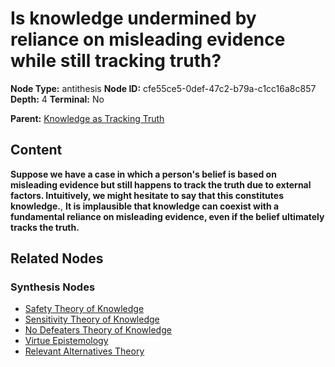 # Is knowledge undermined by reliance on misleading evidence while still tracking truth?

**Node Type:** antithesis
**Node ID:** cfe55ce5-0def-47c2-b79a-c1cc16a8c857
**Depth:** 4
**Terminal:** No

**Parent:** [Knowledge as Tracking Truth](knowledge-as-tracking-truth-synthesis-e67ff76f-b3ec-4cc7-b490-d784b722a8e3.md)

## Content

**Suppose we have a case in which a person's belief is based on misleading evidence but still happens to track the truth due to external factors. Intuitively, we might hesitate to say that this constitutes knowledge.**, **It is implausible that knowledge can coexist with a fundamental reliance on misleading evidence, even if the belief ultimately tracks the truth.**

## Related Nodes

### Synthesis Nodes

- [Safety Theory of Knowledge](safety-theory-of-knowledge-synthesis-14416c01-3016-444c-b49c-309ec8c50d79.md)
- [Sensitivity Theory of Knowledge](sensitivity-theory-of-knowledge-synthesis-0861401c-c1f1-4174-88f9-d736b944cec2.md)
- [No Defeaters Theory of Knowledge](no-defeaters-theory-of-knowledge-synthesis-4f3de7c1-c1b7-4aea-9a5e-ba231af48da8.md)
- [Virtue Epistemology](virtue-epistemology-synthesis-a7f91299-9e79-4847-a8fe-2604d2da9977.md)
- [Relevant Alternatives Theory](relevant-alternatives-theory-synthesis-1929fd49-5198-474a-92bc-fdc44dc4207e.md)
